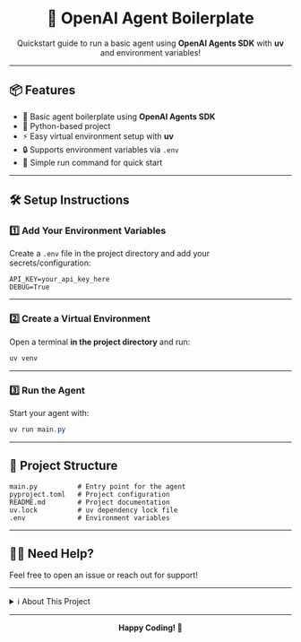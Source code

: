 <div align="center">
		<h1>🤖 OpenAI Agent Boilerplate</h1>
		<p>Quickstart guide to run a basic agent using <b>OpenAI Agents SDK</b> with <b>uv</b> and environment variables!</p>
</div>

---


## 📦 Features

- 🤖 Basic agent boilerplate using <b>OpenAI Agents SDK</b>
- 🐍 Python-based project
- ⚡ Easy virtual environment setup with <b>uv</b>
- 🔒 Supports environment variables via `.env`
- 🏁 Simple run command for quick start

---

## 🛠️ Setup Instructions

### 1️⃣ Add Your Environment Variables

Create a `.env` file in the project directory and add your secrets/configuration:

```env
API_KEY=your_api_key_here
DEBUG=True
```

---

### 2️⃣ Create a Virtual Environment

Open a terminal **in the project directory** and run:

```powershell
uv venv
```

---


### 3️⃣ Run the Agent

Start your agent with:

```powershell
uv run main.py
```

---


## 📁 Project Structure

```
main.py          # Entry point for the agent
pyproject.toml   # Project configuration
README.md        # Project documentation
uv.lock          # uv dependency lock file
.env             # Environment variables
```

---


## 🙋‍♂️ Need Help?

Feel free to open an issue or reach out for support!

---

<details>
	<summary>ℹ️ About This Project</summary>
	<p>
		This is a boilerplate for running a basic agent using the <b>OpenAI Agents SDK</b>. It is not a simple Python script, but a foundation for building agent-based applications.<br>
		<br>
		<b>Requirements:</b>
		<ul>
			<li>Python</li>
			<li>uv (for environment management)</li>
			<li>OpenAI Agents SDK</li>
		</ul>
	</p>
</details>

---

<div align="center">
	<b>Happy Coding! 🎉</b>
</div>
